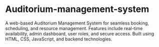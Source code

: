 # Auditorium-management-system
A web-based Auditorium Management System for seamless booking, scheduling, and resource management. Features include real-time availability, admin dashboard, user roles, and secure access. Built using HTML, CSS, JavaScript, and backend technologies.          
